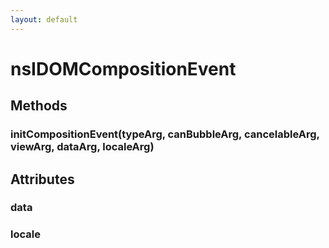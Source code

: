 ```yaml
---
layout: default
---
```


# nsIDOMCompositionEvent #

## Methods ##

### initCompositionEvent(typeArg, canBubbleArg, cancelableArg, viewArg, dataArg, localeArg) ###

## Attributes ##

### data ###

### locale ###
